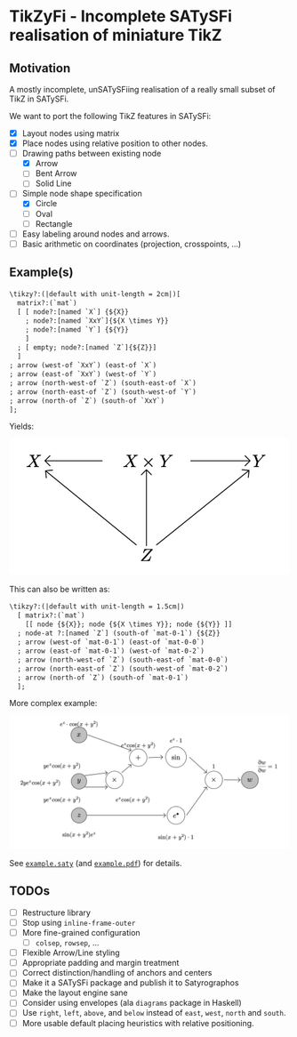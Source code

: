 # TikZyFi - Incomplete SATySFi realisation of miniature TikZ

## Motivation

A mostly incomplete, unSATySFiing realisation of a really small subset of TikZ in SATySFi.

We want to port the following TikZ features in SATySFi:

- [x] Layout nodes using matrix
- [x] Place nodes using relative position to other nodes.
- [ ] Drawing paths between existing node
  + [x] Arrow
  + [ ] Bent Arrow
  + [ ] Solid Line
- [ ] Simple node shape specification
  + [x] Circle
  + [ ] Oval
  + [ ] Rectangle
- [ ] Easy labeling around nodes and arrows.
- [ ] Basic arithmetic on coordinates (projection, crosspoints, ...)

## Example(s)

```satysfi
\tikzy?:(|default with unit-length = 2cm|)[
  matrix?:(`mat`)
  [ [ node?:[named `X`] {${X}}
    ; node?:[named `XxY`]{${X \times Y}}
    ; node?:[named `Y`] {${Y}}
    ]
  ; [ empty; node?:[named `Z`]{${Z}}]
  ]
; arrow (west-of `XxY`) (east-of `X`)
; arrow (east-of `XxY`) (west-of `Y`)
; arrow (north-west-of `Z`) (south-east-of `X`)
; arrow (north-east-of `Z`) (south-west-of `Y`)
; arrow (north-of `Z`) (south-of `XxY`)
];
```

Yields:

![Product Diagram](doc/images/01-product.png)

This can also be written as:

```satysfi
\tikzy?:(|default with unit-length = 1.5cm|) 
  [ matrix?:(`mat`)
    [[ node {${X}}; node {${X \times Y}}; node {${Y}} ]] 
  ; node-at ?:[named `Z`] (south-of `mat-0-1`) {${Z}}
  ; arrow (west-of `mat-0-1`) (east-of `mat-0-0`)
  ; arrow (east-of `mat-0-1`) (west-of `mat-0-2`)
  ; arrow (north-west-of `Z`) (south-east-of `mat-0-0`)
  ; arrow (north-east-of `Z`) (south-west-of `mat-0-2`)
  ; arrow (north-of `Z`) (south-of `mat-0-1`)
  ];
```

More complex example:

![Complex network](doc/images/02-complex-network.png)

See [`example.saty`](./example.saty) (and [`example.pdf`](./example.pdf)) for details.

## TODOs

- [ ] Restructure library
- [ ] Stop using `inline-frame-outer`
- [ ] More fine-grained configuration
  + [ ] `colsep`, `rowsep`, ...
- [ ] Flexible Arrow/Line styling
- [ ] Appropriate padding and margin treatment
- [ ] Correct distinction/handling of anchors and centers
- [ ] Make it a SATySFi package and publish it to Satyrographos
- [ ] Make the layout engine sane
- [ ] Consider using envelopes (ala `diagrams` package in Haskell)
- [ ] Use `right`, `left`, `above`, and `below` instead of `east`, `west`, `north` and `south`.
- [ ] More usable default placing heuristics with relative positioning.
